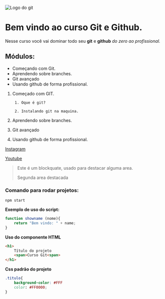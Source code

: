 ![Logo do git](https://www.gratispng.com/png-ossmnd/)
# Bem vindo ao curso Git e Github.
Nesse curso você vai dominar todo seu **git**  e  **github**  _do zero ao profissional._

## Módulos:
* Começando com Git.
* Aprendendo sobre branches.
* Git avançado
* Usando github de forma profissional.

1. Começado com GIT.

        1. Oque é git?

        2. Instalando git na maquina.
2.  Aprendendo sobre branches.
3. Git avançado
4. Usando github de forma profissional.

[Instagram](https://www.instagram.com/mariianadiaas/)

[Youtube](https://www.youtube.com/watch?v=-EdDueMZIIc)

>Este é um blockquate, usado para destacar alguma area.
>
>Segunda area destacada


### Comando para rodar projetos:

```
npm start
```

**Exemplo de uso do script:**
```js
function showname (nome){
    return "Bem vindo: " + name;
}
```

**Uso do componente HTML**
```html
<h1>
    Título do projeto
    <span>Curso Git<span>
</h1>
```

**Css padrão do projeto**
```css
.titulo{
    background-color: #FFF
    color: #FF0000;
}
```
